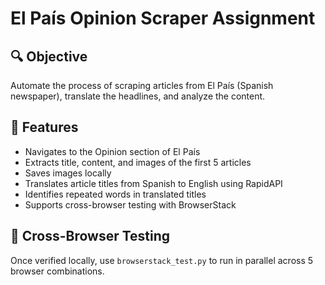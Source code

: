 # El País Opinion Scraper Assignment

## 🔍 Objective
Automate the process of scraping articles from El País (Spanish newspaper), translate the headlines, and analyze the content.

## 🚀 Features
- Navigates to the Opinion section of El País
- Extracts title, content, and images of the first 5 articles
- Saves images locally
- Translates article titles from Spanish to English using RapidAPI
- Identifies repeated words in translated titles
- Supports cross-browser testing with BrowserStack

## 🧪 Cross-Browser Testing
Once verified locally, use `browserstack_test.py` to run in parallel across 5 browser combinations.